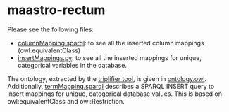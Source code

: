 # maastro-rectum

Please see the following files:

* [columnMapping.sparql](columnMapping.sparql): to see all the inserted column mappings (owl:equivalentClass)
* [insertMappings.py](insertMappings.py): to see all the inserted mappings for unique, categorical variables in the database.

The ontology, extracted by the [triplifier tool](https://gitlab.com/UM-CDS/fair/tools/triplifier), is given in [ontology.owl](ontology.owl).
Additionally, [termMapping.sparql](termMapping.sparql) describes a SPARQL INSERT query to insert mappings for unique, categorical database values. This is based on owl:equivalentClass and owl:Restriction.
